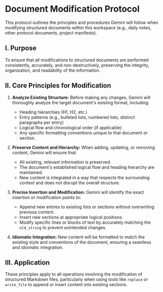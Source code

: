 # Document Modification Protocol

This protocol outlines the principles and procedures Gemini will follow when modifying structured documents within this workspace (e.g., daily notes, other protocol documents, project manifests).

## I. Purpose

To ensure that all modifications to structured documents are performed consistently, accurately, and non-destructively, preserving the integrity, organization, and readability of the information.

## II. Core Principles for Modification

1.  **Analyze Existing Structure:** Before making any changes, Gemini will thoroughly analyze the target document's existing format, including:
    *   Heading hierarchies (H1, H2, etc.)
    *   Entry patterns (e.g., bulleted lists, numbered lists, distinct paragraphs per entry)
    *   Logical flow and chronological order (if applicable)
    *   Any specific formatting conventions unique to that document or section.

2.  **Preserve Content and Hierarchy:** When adding, updating, or removing content, Gemini will ensure that:
    *   All existing, relevant information is preserved.
    *   The document's established logical flow and heading hierarchy are maintained.
    *   New content is integrated in a way that respects the surrounding context and does not disrupt the overall structure.

3.  **Precise Insertion and Modification:** Gemini will identify the exact insertion or modification points to:
    *   Append new entries to existing lists or sections without overwriting previous content.
    *   Insert new sections at appropriate logical positions.
    *   Modify specific lines or blocks of text by accurately matching the `old_string` to prevent unintended changes.

4.  **Idiomatic Integration:** New content will be formatted to match the existing style and conventions of the document, ensuring a seamless and idiomatic integration.

## III. Application

These principles apply to all operations involving the modification of structured Markdown files, particularly when using tools like `replace` or `write_file` to append or insert content into existing sections.

